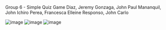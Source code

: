 Group 6 - Simple Quiz Game
Diaz, Jeremy
Gonzaga, John Paul
Mananquil, John Ichiro
Perea, Francesca Elleine
Responso, John Carlo

![image](https://github.com/John-Ichi/Simple-Quiz-Game---Java-AWT/assets/140050918/035acb9d-6419-4242-8f45-06be91bac431)
![image](https://github.com/John-Ichi/Simple-Quiz-Game---Java-AWT/assets/140050918/c899a8ba-8d41-45ed-9b2f-def55a060c6a)
![image](https://github.com/John-Ichi/Simple-Quiz-Game---Java-AWT/assets/140050918/8292f379-ac66-4ba9-bc9d-f38c3d03d202)
